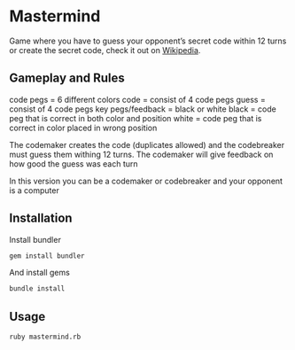 # Mastermind

Game where you have to guess your opponent’s secret code within 12 turns or create the secret code, check it out on [Wikipedia](<https://en.wikipedia.org/wiki/Mastermind_(board_game)>).

## Gameplay and Rules

code pegs = 6 different colors
code = consist of 4 code pegs
guess = consist of 4 code pegs
key pegs/feedback = black or white
black = code peg that is correct in both color and position
white = code peg that is correct in color placed in wrong position

The codemaker creates the code (duplicates allowed) and the codebreaker must guess them withing 12 turns. The codemaker will give feedback on how good the guess was each turn

In this version you can be a codemaker or codebreaker and your opponent is a computer

## Installation

Install bundler

```bash
gem install bundler
```

And install gems

```bash
bundle install
```

## Usage

```bash
ruby mastermind.rb
```
